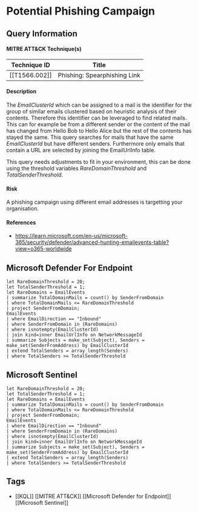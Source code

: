 # Potential Phishing Campaign
## Query Information

#### MITRE ATT&CK Technique(s)

| Technique ID  | Title                        |
| ------------- | ---------------------------- |
| [[T1566.002]] | Phishing: Spearphishing Link |
#### Description
The *EmailClusterId* which can be assigned to a mail is the identifier for the group of similar emails clustered based on heuristic analysis of their contents. Therefore this identifier can be leveraged to find related mails. This can for example be from a different sender or the content of the mail has changed from Hello Bob to Hello Alice but the rest of the contents has stayed the same. This query searches for mails that have the same *EmailClusterId* but have different senders. Furthermore only emails that contain a URL are selected by joining the EmailUrlInfo table.

This query needs adjustments to fit in your environment, this can be done using the threshold variables *RareDomainThreshold* and *TotalSenderThreshold*.
#### Risk
A phishing campaign using different email addresses is targetting your organisation.
#### References
- https://learn.microsoft.com/en-us/microsoft-365/security/defender/advanced-hunting-emailevents-table?view=o365-worldwide
## Microsoft Defender For Endpoint
```kusto
let RareDomainThreshold = 20;
let TotalSenderThreshold = 1;
let RareDomains = EmailEvents
| summarize TotalDomainMails = count() by SenderFromDomain
| where TotalDomainMails <= RareDomainThreshold
| project SenderFromDomain;
EmailEvents
| where EmailDirection == "Inbound"
| where SenderFromDomain in (RareDomains)
| where isnotempty(EmailClusterId)
| join kind=inner EmailUrlInfo on NetworkMessageId
| summarize Subjects = make_set(Subject), Senders = make_set(SenderFromAddress) by EmailClusterId
| extend TotalSenders = array_length(Senders)
| where TotalSenders >= TotalSenderThreshold
```
## Microsoft Sentinel
```kusto
let RareDomainThreshold = 20;
let TotalSenderThreshold = 1;
let RareDomains = EmailEvents
| summarize TotalDomainMails = count() by SenderFromDomain
| where TotalDomainMails <= RareDomainThreshold
| project SenderFromDomain;
EmailEvents
| where EmailDirection == "Inbound"
| where SenderFromDomain in (RareDomains)
| where isnotempty(EmailClusterId)
| join kind=inner EmailUrlInfo on NetworkMessageId
| summarize Subjects = make_set(Subject), Senders = make_set(SenderFromAddress) by EmailClusterId
| extend TotalSenders = array_length(Senders)
| where TotalSenders >= TotalSenderThreshold
```
## Tags
- [[KQL]] [[MITRE ATT&CK]] [[Microsoft Defender for Endpoint]] [[Microsoft Sentinel]]